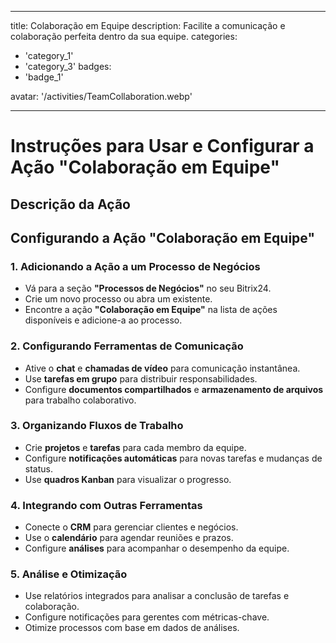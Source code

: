 
---
title: Colaboração em Equipe
description: Facilite a comunicação e colaboração perfeita dentro da sua equipe.
categories: 
  - 'category_1'
  - 'category_3'
badges: 
  - 'badge_1'

avatar: '/activities/TeamCollaboration.webp'

---
# Instruções para Usar e Configurar a Ação "Colaboração em Equipe"

## Descrição da Ação

## **Configurando a Ação "Colaboração em Equipe"**

### 1. Adicionando a Ação a um Processo de Negócios
- Vá para a seção **"Processos de Negócios"** no seu Bitrix24.
- Crie um novo processo ou abra um existente.
- Encontre a ação **"Colaboração em Equipe"** na lista de ações disponíveis e adicione-a ao processo.

### 2. Configurando Ferramentas de Comunicação
- Ative o **chat** e **chamadas de vídeo** para comunicação instantânea.
- Use **tarefas em grupo** para distribuir responsabilidades.
- Configure **documentos compartilhados** e **armazenamento de arquivos** para trabalho colaborativo.

### 3. Organizando Fluxos de Trabalho
- Crie **projetos** e **tarefas** para cada membro da equipe.
- Configure **notificações automáticas** para novas tarefas e mudanças de status.
- Use **quadros Kanban** para visualizar o progresso.

### 4. Integrando com Outras Ferramentas
- Conecte o **CRM** para gerenciar clientes e negócios.
- Use o **calendário** para agendar reuniões e prazos.
- Configure **análises** para acompanhar o desempenho da equipe.

### 5. Análise e Otimização
- Use relatórios integrados para analisar a conclusão de tarefas e colaboração.
- Configure notificações para gerentes com métricas-chave.
- Otimize processos com base em dados de análises.   
